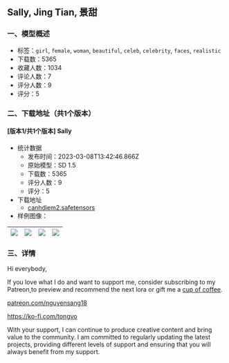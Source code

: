 ## Sally, Jing Tian, 景甜
### 一、模型概述

- 标签：`girl`, `female`, `woman`, `beautiful`, `celeb`, `celebrity`, `faces`, `realistic`
- 下载数：5365
- 收藏人数：1034
- 评论人数：7
- 评分人数：9
- 评分：5

### 二、下载地址（共1个版本）

#### [版本1/共1个版本] Sally

- 统计数据
  - 发布时间：2023-03-08T13:42:46.866Z
  - 原始模型：SD 1.5
  - 下载数：5365
  - 评分人数：9
  - 评分：5
- 下载地址
  - [canhdiem2.safetensors](https://civitai.com/api/download/models/20270)
- 样例图像：

| <img src="https://image.civitai.com/xG1nkqKTMzGDvpLrqFT7WA/166a8582-8207-477a-9a72-a18a0e3ad000/width=450/214481.jpeg" /> | <img src="https://image.civitai.com/xG1nkqKTMzGDvpLrqFT7WA/3396109e-e2c3-48f0-4755-3adc56b09a00/width=450/214485.jpeg" /> | <img src="https://image.civitai.com/xG1nkqKTMzGDvpLrqFT7WA/821c818e-1e60-4383-7421-2229a5c19c00/width=450/214484.jpeg" /> | <img src="https://image.civitai.com/xG1nkqKTMzGDvpLrqFT7WA/5f5354f2-7642-45b0-7722-276488b14c00/width=450/214483.jpeg" /> |
| ---- | ---- | ---- | ---- |


### 三、详情
<p>Hi everybody,</p><p>If you love what I do and want to support me, consider subscribing to my Patreon<a target="_blank" rel="ugc" href="https://civitai.com/models/33383/patreon.com/nguyensang18"> </a>to preview and recommend the next lora or gift me a <a target="_blank" rel="ugc" href="https://ko-fi.com/tongvo">cup of coffee</a>.</p><p><a target="_blank" rel="ugc" href="http://patreon.com/nguyensang18">patreon.com/nguyensang18</a></p><p><a target="_blank" rel="ugc" href="https://ko-fi.com/tongvo">https://ko-fi.com/tongvo</a></p><p>With your support, I can continue to produce creative content and bring value to the community. I am committed to regularly updating the latest projects, providing different levels of support and ensuring that you will always benefit from my support.</p>